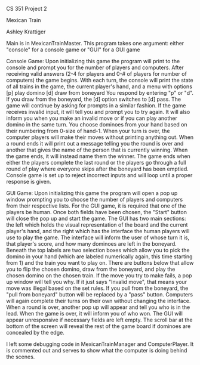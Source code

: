 CS 351 Project 2

Mexican Train

Ashley Krattiger

Main is in MexicanTrainMaster.
This program takes one argument: either "console" for a console game or
                                 "GUI" for a GUI game

Console Game:
Upon initializing this game the program will print to the console and prompt
you for the number of players and computers. After receiving valid answers
(2-4 for players and 0-# of players for number of computers) the game begins.
With each turn, the console will print the state of all trains in the game, the
current player's hand, and a menu with options [p] play domino
                                               [d] draw from boneyard
You respond by entering "p" or "d". If you draw from the boneyard, the [d] 
option switches to [d] pass. The game will continue by asking for prompts in a 
similar fashion. If the game receives invalid input, it will tell you and prompt
you to try again. It will also inform you when you make an invalid move or if
you can play another domino in the same turn. You choose dominoes from your hand
based on their numbering from 0-size of hand-1. When your turn is over, the 
computer players will make their moves without printing anything out. When a 
round ends it will print out a message telling you the round is over and another
that gives the name of the person that is currently winning. When the game ends,
it will instead name them the winner. The game ends when either the players 
complete the last round or the players go through a full round of play where 
everyone skips after the boneyard has been emptied. Console game is set up to
reject incorrect inputs and will loop until a proper response is given.

GUI Game:
Upon initializing this game the program will open a pop up window prompting you
to choose the number of players and computers from their respective lists. For
the GUI game, it is required that one of the players be human. Once both fields
have been chosen, the "Start" button will close the pop up and start the game.
The GUI has two main sections: the left which holds the visual representation of
the board and the current player's hand, and the right which has the interface 
the human players will use to play the game. The interface will inform the user
of whose turn it is, that player's score, and how many dominoes are left in the 
boneyard. Beneath the top labels are two selection boxes which allow you to pick
the domino in your hand (which are labeled numerically again, this time starting
from 1) and the train you want to play on. There are buttons below that allow 
you to flip the chosen domino, draw from the boneyard, and play the chosen 
domino on the chosen train. If the move you try to make fails, a pop up window
will tell you why. If it just says "Invalid move", that means your move was 
illegal based on the set rules. If you pull from the boneyard, the "pull from 
boneyard" button will be replaced by a "pass" button. Computers will again 
complete their turns on their own without changing the interface. When a round 
is over, another pop up will appear and tell you who is in the lead. When the
game is over, it will inform you of who won. The GUI will appear unresponsive 
if necessary fields are left empty. The scroll bar at the bottom of the screen
will reveal the rest of the game board if dominoes are concealed by the edge.

I left some debugging code in MexicanTrainManager and ComputerPlayer. It is 
commented out and serves to show what the computer is doing behind the scenes.